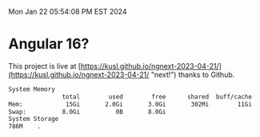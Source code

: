 Mon Jan 22 05:54:08 PM EST 2024

# Angular 16?


This project is live at [https://kusl.github.io/ngnext-2023-04-21/](https://kusl.github.io/ngnext-2023-04-21/ "next!") thanks to Github.

```bash
System Memory
               total        used        free      shared  buff/cache   available
Mem:            15Gi       2.0Gi       3.0Gi       302Mi        11Gi        13Gi
Swap:          8.0Gi          0B       8.0Gi
System Storage
786M	.
```
```bash
